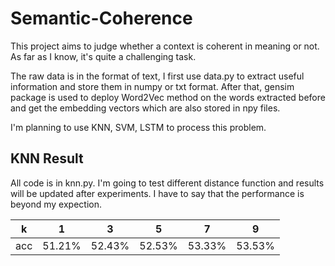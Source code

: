 # Semantic-Coherence

This project aims to judge whether a context is coherent in meaning or not. As far as I know, it's quite a challenging task.

The raw data is in the format of text, I first use data.py to extract useful information and store them in numpy or txt format. After that, gensim package is used to deploy Word2Vec method on the words extracted before and get the embedding vectors which are also stored in npy files.

I'm planning to use KNN, SVM, LSTM to process this problem.

## KNN Result

All code is in knn.py. I'm going to test different distance function and results will be updated after experiments. I have to say that the performance is beyond my expection.

|k|1|3|5|7|9|
|---|---|---|---|---|---|
|acc|51.21%|52.43%|52.53%|53.33%|53.53%|